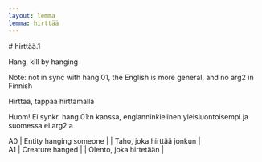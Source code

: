 ```yaml
---
layout: lemma
lemma: hirttää
---
```


<div class="sense">
# <span class="sensename">hirttää.1</span>

<span class="description">Hang, kill by hanging</span>

Note: not in sync with hang.01, the English is more general, and no arg2 in Finnish

<span class="description">Hirttää, tappaa hirttämällä</span>

Huom! Ei synkr. hang.01:n kanssa, englanninkielinen yleisluontoisempi ja suomessa ei arg2:a

A0 | Entity hanging someone |   | Taho, joka hirttää jonkun |  
A1 | Creature hanged |   | Olento, joka hirtetään |  

</div>

